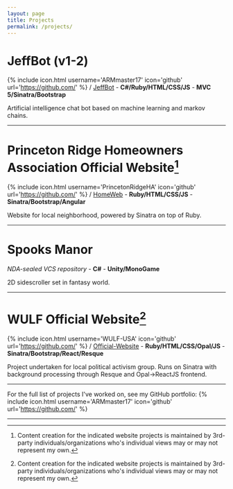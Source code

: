 ```yaml
---
layout: page
title: Projects
permalink: /projects/
---
```


# JeffBot (v1-2)
{% include icon.html username='ARMmaster17' icon='github' url='https://github.com/' %} /
[JeffBot](https://github.com/ARMmaster17/JeffBot) - **C#/Ruby/HTML/CSS/JS** - **MVC 5/Sinatra/Bootstrap**

Artificial intelligence chat bot based on machine learning and markov chains.

---

# Princeton Ridge Homeowners Association Official Website[^1]
{% include icon.html username='PrincetonRidgeHA' icon='github' url='https://github.com/' %} /
[HomeWeb](https://github.com/PrincetonRidgeHA/HomeWeb) - **Ruby/HTML/CSS/JS** - **Sinatra/Bootstrap/Angular**

Website for local neighborhood, powered by Sinatra on top of Ruby.

---

# Spooks Manor

*NDA-sealed VCS repository* - **C#** - **Unity/MonoGame**

2D sidescroller set in fantasy world.

---

# WULF Official Website[^1]
{% include icon.html username='WULF-USA' icon='github' url='https://github.com/' %} /
[Official-Website](https://github.com/WULF-USA/Official-Website) - **Ruby/HTML/CSS/Opal/JS** - **Sinatra/Bootstrap/React/Resque**

Project undertaken for local political activism group. Runs on Sinatra with background processing through Resque and Opal->ReactJS frontend.

---

For the full list of projects I've worked on, see my GitHub portfolio: {% include icon.html username='ARMmaster17' icon='github' url='https://github.com/' %}

---

[^1]: Content creation for the indicated website projects is maintained by 3rd-party individuals/organizations who's individual views may or may not represent my own.
